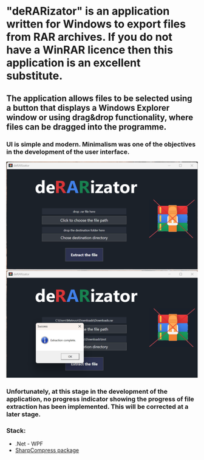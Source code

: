 # "deRARizator" is an application written for Windows to export files from RAR archives. If you do not have a WinRAR licence then this application is an excellent substitute.

## The application allows files to be selected using a button that displays a Windows Explorer window or using drag&drop functionality, where files can be dragged into the programme.

### UI is simple and modern. Minimalism was one of the objectives in the development of the user interface.
<img src="images/image1.png">
<img src="images/image2.png">

### Unfortunately, at this stage in the development of the application, no progress indicator showing the progress of file extraction has been implemented. This will be corrected at a later stage.

<h3>Stack:</h3>
<ul>
 <li>.Net - WPF</li>
 <li><a href="https://www.nuget.org/packages/SharpCompress/0.36.0?_src=template">SharpCompress package</li>
</ul>
